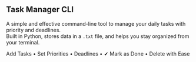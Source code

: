 ##  Task Manager CLI

A simple and effective command-line tool to manage your daily tasks with priority and deadlines.  
Built in Python, stores data in a `.txt` file, and helps you stay organized from your terminal.

 Add Tasks •  Set Priorities •  Deadlines • ✔ Mark as Done •  Delete with Ease
